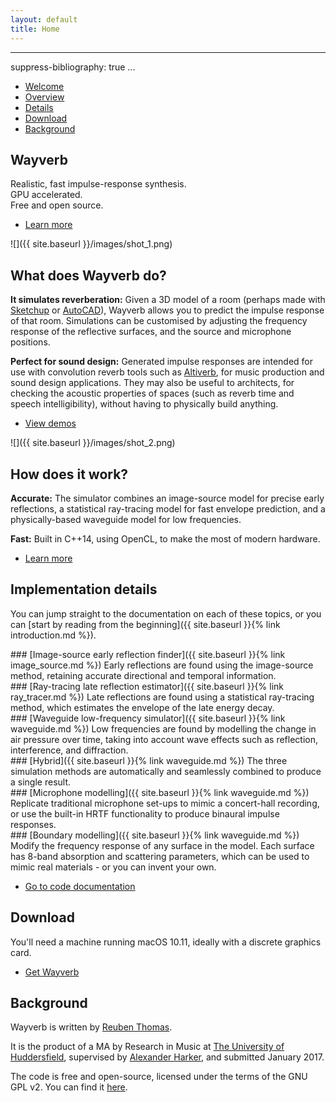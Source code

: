 ```yaml
---
layout: default
title: Home
---
```


---
suppress-bibliography: true
...

<section id="sidebar">
<div class="inner">
<nav>
<ul>
<li><a href="#intro">Welcome</a></li>
<li><a href="#one">Overview</a></li>
<li><a href="#two">Details</a></li>
<li><a href="#three">Download</a></li>
<li><a href="#four">Background</a></li>
</ul>
</nav>
</div>
</section>

<div id="wrapper">

<section id="intro" class="wrapper style1 fullscreen fade-up">
<div class="inner">

# Wayverb

Realistic, fast impulse-response synthesis.
<br>
GPU accelerated.
<br>
Free and open source.

<ul class="actions">
<li><a href="#one" class="button scrolly">Learn more</a></li>
</ul>

</div>
</section>

<section id="one" class="wrapper style2 spotlights">

<section>
<div class="image">
![]({{ site.baseurl }}/images/shot_1.png)
</div>
<div class="content">
<div class="inner">

## What does Wayverb do?

**It simulates reverberation:** Given a 3D model of a room (perhaps made with
[Sketchup](https://www.sketchup.com)
or [AutoCAD](http://www.autodesk.com/products/autocad)), Wayverb allows you to
predict the impulse response of that room.
Simulations can be customised by adjusting the frequency response of the
reflective surfaces, and the source and microphone positions.

**Perfect for sound design:** Generated impulse responses are intended for
use with convolution reverb tools such as
[Altiverb](https://www.audioease.com/altiverb), for music production and
sound design applications.
They may also be useful to architects, for checking the acoustic properties of
spaces (such as reverb time and speech intelligibility), without having to
physically build anything.

<ul class="actions">
<li><a href="{{ site.baseurl }}{% link demos.md %}" class="button">View demos</a></li>
</ul>
</div>
</div>
</section>

<section>
<div class="image">
![]({{ site.baseurl }}/images/shot_2.png)
</div>
<div class="content">
<div class="inner">

## How does it work?

**Accurate:** The simulator combines an image-source model for precise early
reflections, a statistical ray-tracing model for fast envelope prediction, and a
physically-based waveguide model for low frequencies.

**Fast:** Built in C++14, using OpenCL, to make the most of modern hardware.

<ul class="actions">
<li><a href="#two" class="button scrolly">Learn more</a></li>
</ul>
</div>
</div>
</section>

</section>

<section id="two" class="wrapper style3 fade-up">

<div class="inner">

## Implementation details

You can jump straight to the documentation on each of these topics, or you can
[start by reading from the beginning]({{ site.baseurl }}{% link introduction.md %}).

<div class="features">
<section>
### [Image-source early reflection finder]({{ site.baseurl }}{% link image_source.md %})
Early reflections are found using the image-source method, retaining accurate
directional and temporal information.
</section>

<section>
### [Ray-tracing late reflection estimator]({{ site.baseurl }}{% link ray_tracer.md %})
Late reflections are found using a statistical ray-tracing method, which
estimates the envelope of the late energy decay.
</section>

<section>
### [Waveguide low-frequency simulator]({{ site.baseurl }}{% link waveguide.md %})
Low frequencies are found by modelling the change in air pressure over time,
taking into account wave effects such as reflection, interference, and
diffraction.
</section>

<section>
### [Hybrid]({{ site.baseurl }}{% link waveguide.md %})
The three simulation methods are automatically and seamlessly combined to
produce a single result.
</section>

<section>
### [Microphone modelling]({{ site.baseurl }}{% link waveguide.md %})
Replicate traditional microphone set-ups to mimic a concert-hall recording,
or use the built-in HRTF functionality to produce binaural impulse responses.
</section>

<section>
### [Boundary modelling]({{ site.baseurl }}{% link waveguide.md %})
Modify the frequency response of any surface in the model.
Each surface has 8-band absorption and scattering parameters, which can be used
to mimic real materials - or you can invent your own.
</section>
</div>

<ul class="actions">
<li><a href="{{ site.baseurl }}/doxygen/html/index.html" class="button">Go to code documentation</a></li>
</ul>

</div>
</section>

<section id="three" class="wrapper style1 fade-up">
<div class="inner">

## Download

You'll need a machine running macOS 10.11, ideally with a discrete graphics card.

<ul class="actions">
<li><a href="https://github.com/reuk/wayverb/releases" class="button">Get Wayverb</a></li>
</ul>

</div>
</section>

<section id="four" class = "wrapper style2 fade-up">
<div class="inner">

## Background

Wayverb is written by [Reuben Thomas](https://github.com/reuk).

It is the product of a MA by Research in Music at [The University of Huddersfield](https://www.hud.ac.uk/),
supervised by [Alexander Harker](http://www.alexanderjharker.co.uk/), and
submitted January 2017.

The code is free and open-source, licensed under the terms of the GNU GPL v2.
You can find it [here](https://github.com/reuk/wayverb).

</div>
</section>

</div>
